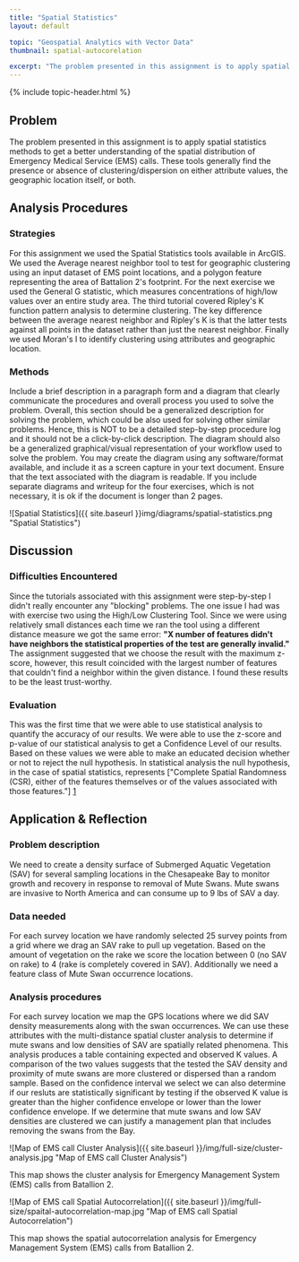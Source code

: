 ```yaml
---
title: "Spatial Statistics"
layout: default

topic: "Geospatial Analytics with Vector Data"
thumbnail: spatial-autocorelation

excerpt: "The problem presented in this assignment is to apply spatial statistics methods to get a better understanding of the spatial distribution of Emergency Medical Service (EMS) calls.  These tools generally find the presence or absence of clustering/dispersion on either attribute values, the geographic location itself, or both."
---
```


{% include topic-header.html %}

## Problem

The problem presented in this assignment is to apply spatial statistics methods to get a better understanding of the spatial distribution of Emergency Medical Service (EMS) calls.  These tools generally find the presence or absence of clustering/dispersion on either attribute values, the geographic location itself, or both.

## Analysis Procedures

### Strategies

For this assignment we used the Spatial Statistics tools available in ArcGIS.  We used the Average nearest neighbor tool to test for geographic clustering using an input dataset of EMS point locations, and a polygon feature representing the area of Battalion 2's footprint.  For the next exercise we used the General G statistic, which measures concentrations of high/low values over an entire study area.  The third tutorial covered Ripley's K function pattern analysis to determine clustering.  The key difference between the average nearest neighbor and Ripley's K is that the latter tests against all points in the dataset rather than just the nearest neighbor.  Finally we used Moran's I to identify clustering using attributes and geographic location.

### Methods 

Include a brief description in a paragraph form and a diagram that clearly communicate the procedures and overall process you used to solve the problem. Overall, this section should be a generalized description for solving the problem, which could be also used for solving other similar problems. Hence, this is NOT to be a detailed step-by-step procedure log and it should not be a click-by-click description. The diagram should also be a generalized graphical/visual representation of your workflow used to solve the problem. You may create the diagram using any software/format available, and include it as a screen capture in your text document. Ensure that the text associated with the diagram is readable. If you include separate diagrams and writeup for the four exercises, which is not necessary, it is ok if the document is longer than 2 pages.

![Spatial Statistics]({{ site.baseurl }}img/diagrams/spatial-statistics.png "Spatial Statistics")

## Discussion

### Difficulties Encountered

Since the tutorials associated with this assignment were step-by-step I didn't really encounter any "blocking" problems.  The one issue I had was with exercise two using the High/Low Clustering Tool.  Since we were using relatively small distances each time we ran the tool using a different distance measure we got the same error: **"X number of features didn't have neighbors the statistical properties of the test are generally invalid."**  The assignment suggested that we choose the result with the maximum z-score, however, this result coincided with the largest number of features that couldn't find a neighbor within the given distance.  I found these results to be the least trust-worthy.

### Evaluation

This was the first time that we were able to use statistical analysis to quantify the accuracy of our results.  We were able to use the z-score and p-value of our statistical analysis to get a Confidence Level of our results.  Based on these values we were able to make an educated decision whether or not to reject the null hypothesis.  In statistical analysis the null hypothesis, in the case of spatial statistics, represents ["Complete Spatial Randomness (CSR), either of the features themselves or of the values associated with those features."] [1]  
  
## Application &amp; Reflection

### Problem description

We need to create a density surface of Submerged Aquatic Vegetation (SAV) for several sampling locations in the Chesapeake Bay to monitor growth and recovery in response to removal of Mute Swans.  Mute swans are invasive to North America and can consume up to 9 lbs of SAV a day.

### Data needed

For each survey location we have randomly selected 25 survey points from a grid where we drag an SAV rake to pull up vegetation.  Based on the amount of vegetation on the rake we score the location between 0 (no SAV on rake) to 4 (rake is completely covered in SAV).  Additionally we need a feature class of Mute Swan occurrence locations.

### Analysis procedures

For each survey location we map the GPS locations where we did SAV density measurements along with the swan occurrences.  We can use these attributes with the multi-distance spatial cluster analysis to determine if mute swans and low densities of SAV are spatially related phenomena.  This analysis produces a table containing expected and observed K values.  A comparison of the two values suggests that the tested the SAV density and proximity of mute swans are more clustered or dispersed than a random sample.  Based on the confidence interval we select we can also determine if our resluts are statistically significant by testing if the observed K value is greater than the higher confidence envelope or lower than the lower confidence envelope.  If we determine that mute swans and low SAV densities are clustered we can justify a management plan that includes removing the swans from the Bay.

![Map of EMS call Cluster Analysis]({{ site.baseurl }}/img/full-size/cluster-analysis.jpg "Map of EMS call Cluster Analysis")

This map shows the cluster analysis for Emergency Management System (EMS) calls from Batallion 2.

![Map of EMS call Spatial Autocorrelation]({{ site.baseurl }}/img/full-size/spaital-autocorrelation-map.jpg "Map of EMS call Spatial Autocorrelation")

This map shows the spatial autocorrelation analysis for Emergency Management System (EMS) calls from Batallion 2.

[1]: http://resources.arcgis.com/en/help/main/10.2/index.html#//005p00000006000000 "ArcGIS Resources: What is a z-score? What is a p-value?"